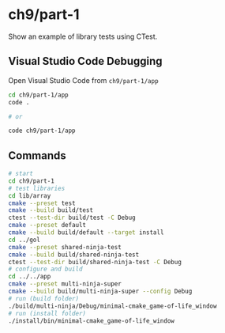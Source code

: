 # ch9/part-1

Show an example of library tests using CTest.

## Visual Studio Code Debugging

Open Visual Studio Code from `ch9/part-1/app`

```bash
cd ch9/part-1/app
code .

# or

code ch9/part-1/app
```

## Commands

```bash
# start
cd ch9/part-1
# test libraries
cd lib/array
cmake --preset test
cmake --build build/test
ctest --test-dir build/test -C Debug
cmake --preset default
cmake --build build/default --target install
cd ../gol
cmake --preset shared-ninja-test
cmake --build build/shared-ninja-test
ctest --test-dir build/shared-ninja-test -C Debug
# configure and build
cd ../../app
cmake --preset multi-ninja-super
cmake --build build/multi-ninja-super --config Debug
# run (build folder)
./build/multi-ninja/Debug/minimal-cmake_game-of-life_window
# run (install folder)
./install/bin/minimal-cmake_game-of-life_window
```
